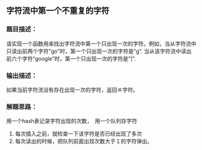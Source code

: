 ## 字符流中第一个不重复的字符

### 题目描述：
请实现一个函数用来找出字符流中第一个只出现一次的字符。例如，当从字符流中只读出前两个字符"go"时，第一个只出现一次的字符是“g”. 当从该字符流中读出前六个字符“google”时，第一个只出现一次的字符是"|". 

### 输出描述：
如果当前字符流没有存在出现一次的字符，返回＃字符。　


### 解题思路：
用一个hash表记录字符出现的次数，　用一个队列存字符
1. 每次插入之前，就检查一下该字符是否已经出现了多次
2. 每次读出的时候，把队列前面出现次数大于１的字符弹出。
